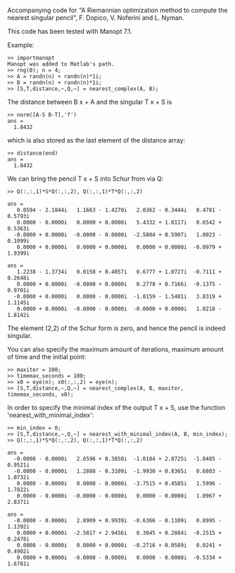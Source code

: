 Accompanying code for "A Riemannian optimization method to compute the nearest singular pencil", F. Dopico, V. Noferini and L. Nyman.

This code has been tested with Manopt 7.1.

Example:

    >> importmanopt
    Manopt was added to Matlab's path.
    >> rng(0); n = 4;
    >> A = randn(n) + randn(n)*1i; 
    >> B = randn(n) + randn(n)*1i;
    >> [S,T,distance,~,Q,~] = nearest_complex(A, B);

The distance between B x + A and the singular T x + S is

    >> norm([A-S B-T],'f')
    ans =
      1.8432

which is also stored as the last element of the distance array:

    >> distance(end)
    ans =
      1.8432

We can bring the pencil T x + S into Schur from via Q:
   
    >> Q(:,:,1)*S*Q(:,:,2), Q(:,:,1)*T*Q(:,:,2)
    
    ans =
       0.0594 - 2.1844i   1.1663 - 1.4270i   2.0362 - 0.3444i   0.4781 - 0.5793i
       0.0000 - 0.0000i   0.0000 + 0.0000i   5.4332 + 1.8117i   0.6542 + 0.5363i
      -0.0000 + 0.0000i  -0.0000 - 0.0000i  -2.5804 + 0.5907i   1.0023 - 0.1099i
       0.0000 + 0.0000i   0.0000 + 0.0000i   0.0000 + 0.0000i  -0.0979 + 1.9399i
    
    ans =
       1.2238 - 1.3734i   0.0158 + 0.4057i   0.6777 + 1.0727i  -0.7111 + 0.2648i
       0.0000 + 0.0000i  -0.0000 + 0.0000i   0.2778 + 0.7166i  -0.1375 - 0.9701i
      -0.0000 + 0.0000i   0.0000 - 0.0000i  -1.0159 - 1.5481i   3.8319 + 1.1145i
       0.0000 + 0.0000i  -0.0000 - 0.0000i  -0.0000 + 0.0000i   1.0218 - 1.8142i

The element (2,2) of the Schur form is zero, and hence the pencil is indeed singular.


You can also specify the maximum amount of iterations, maximum amount of time and the initial point:

    >> maxiter = 100;
    >> timemax_seconds = 100;
    >> x0 = eye(n); x0(:,:,2) = eye(n);
    >> [S,T,distance,~,Q,~] = nearest_complex(A, B, maxiter, timemax_seconds, x0);


In order to specify the minimal index of the output T x + S, use the function 'nearest_with_minimal_index':

    >> min_index = 0;
    >> [S,T,distance,~,Q,~] = nearest_with_minimal_index(A, B, min_index);
    >> Q(:,:,1)*S*Q(:,:,2), Q(:,:,1)*T*Q(:,:,2)

    ans =
      -0.0000 - 0.0000i   2.6596 + 0.3850i  -1.0184 + 2.8725i  -1.8485 - 0.9521i
      -0.0000 - 0.0000i   1.2888 - 0.3109i  -1.9930 + 0.8365i   0.6803 - 1.0732i
       0.0000 - 0.0000i   0.0000 - 0.0000i  -3.7515 + 0.4585i   1.5996 - 1.7822i
       0.0000 - 0.0000i  -0.0000 - 0.0000i   0.0000 - 0.0000i   1.0967 + 2.8371i
    
    ans =
      -0.0000 - 0.0000i   2.8909 + 0.9939i  -0.6366 - 0.1109i   0.8995 - 1.1392i
       0.0000 + 0.0000i  -2.5817 + 2.9456i   0.3045 + 0.2884i  -0.2515 + 0.2478i
       0.0000 - 0.0000i   0.0000 + 0.0000i  -0.2716 + 0.0589i   0.0241 + 0.4902i
       0.0000 + 0.0000i  -0.0000 - 0.0000i   0.0000 - 0.0000i  -0.5334 + 1.6781i
